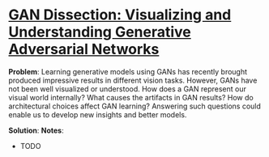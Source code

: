 # [GAN Dissection: Visualizing and Understanding Generative Adversarial Networks](https://arxiv.org/abs/1811.10597)

**Problem**: Learning generative models using GANs has recently brought produced impressive results in different vision tasks. However, GANs have not been well visualized or understood. How does a GAN represent our visual world internally? What causes the artifacts in GAN results? How do architectural choices affect GAN learning? Answering such questions could enable us to develop new insights and better models.


**Solution**:
**Notes**:
* TODO

